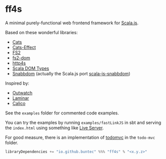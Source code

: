 # ff4s

A minimal purely-functional web frontend framework for [Scala.js](https://www.scala-js.org/).

Based on these wonderful libraries:
 - [Cats](https://typelevel.org/cats/)
 - [Cats-Effect](https://typelevel.org/cats-effect/)
 - [FS2](https://fs2.io/)
 - [fs2-dom](https://github.com/armanbilge/fs2-dom)
 - [http4s](https://http4s.org/)
 - [Scala DOM Types](https://github.com/raquo/scala-dom-types)
 - [Snabbdom](https://github.com/snabbdom/snabbdom) (actually the Scala.js port [scala-js-snabbdom](https://github.com/buntec/scala-js-snabbdom))

Inspired by:
  - [Outwatch](https://github.com/outwatch/outwatch)
  - [Laminar](https://github.com/raquo/Laminar)
  - [Calico](https://github.com/armanbilge/calico)

See the `examples` folder for commented code examples.

You can try the examples by running `examples/fastLinkJS` in sbt and serving
the `index.html` using something like [Live Server](https://www.npmjs.com/package/live-server).

For good measure, there is an implementation of [todomvc](https://github.com/tastejs/todomvc)
in the `todo-mvc` folder.

```scala
libraryDependencies += "io.github.buntec" %%% "ff4s" % "<x.y.z>"
```

